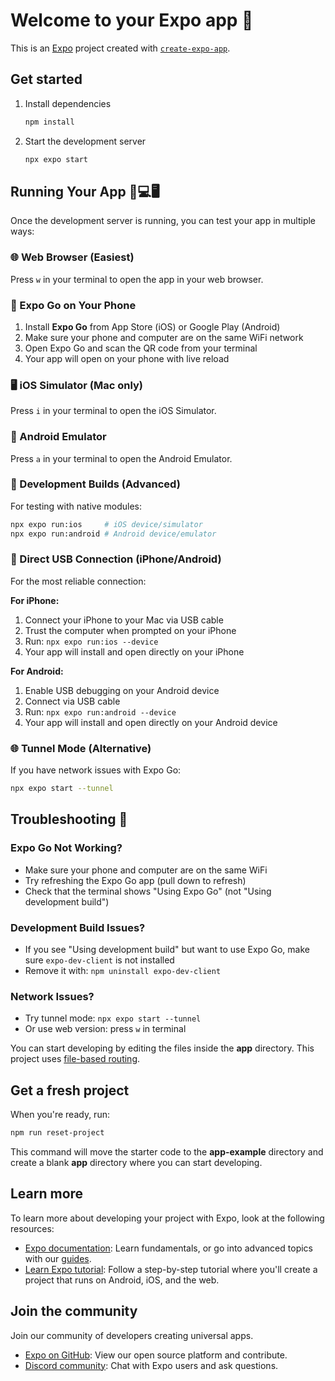 # Welcome to your Expo app 👋

This is an [Expo](https://expo.dev) project created with [`create-expo-app`](https://www.npmjs.com/package/create-expo-app).

## Get started

1. Install dependencies

   ```bash
   npm install
   ```

2. Start the development server

   ```bash
   npx expo start
   ```

## Running Your App 📱💻🖥️

Once the development server is running, you can test your app in multiple ways:

### 🌐 Web Browser (Easiest)
Press `w` in your terminal to open the app in your web browser.

### 📱 Expo Go on Your Phone
1. Install **Expo Go** from App Store (iOS) or Google Play (Android)
2. Make sure your phone and computer are on the same WiFi network
3. Open Expo Go and scan the QR code from your terminal
4. Your app will open on your phone with live reload

### 🖥️ iOS Simulator (Mac only)
Press `i` in your terminal to open the iOS Simulator.

### 🤖 Android Emulator
Press `a` in your terminal to open the Android Emulator.

### 🔧 Development Builds (Advanced)
For testing with native modules:
```bash
npx expo run:ios     # iOS device/simulator
npx expo run:android # Android device/emulator
```

### 📱 Direct USB Connection (iPhone/Android)
For the most reliable connection:

**For iPhone:**
1. Connect your iPhone to your Mac via USB cable
2. Trust the computer when prompted on your iPhone
3. Run: `npx expo run:ios --device`
4. Your app will install and open directly on your iPhone

**For Android:**
1. Enable USB debugging on your Android device
2. Connect via USB cable
3. Run: `npx expo run:android --device`
4. Your app will install and open directly on your Android device

### 🌐 Tunnel Mode (Alternative)
If you have network issues with Expo Go:
```bash
npx expo start --tunnel
```

## Troubleshooting 🔧

### Expo Go Not Working?
- Make sure your phone and computer are on the same WiFi
- Try refreshing the Expo Go app (pull down to refresh)
- Check that the terminal shows "Using Expo Go" (not "Using development build")

### Development Build Issues?
- If you see "Using development build" but want to use Expo Go, make sure `expo-dev-client` is not installed
- Remove it with: `npm uninstall expo-dev-client`

### Network Issues?
- Try tunnel mode: `npx expo start --tunnel`
- Or use web version: press `w` in terminal

You can start developing by editing the files inside the **app** directory. This project uses [file-based routing](https://docs.expo.dev/router/introduction).

## Get a fresh project

When you're ready, run:

```bash
npm run reset-project
```

This command will move the starter code to the **app-example** directory and create a blank **app** directory where you can start developing.

## Learn more

To learn more about developing your project with Expo, look at the following resources:

- [Expo documentation](https://docs.expo.dev/): Learn fundamentals, or go into advanced topics with our [guides](https://docs.expo.dev/guides).
- [Learn Expo tutorial](https://docs.expo.dev/tutorial/introduction/): Follow a step-by-step tutorial where you'll create a project that runs on Android, iOS, and the web.

## Join the community

Join our community of developers creating universal apps.

- [Expo on GitHub](https://github.com/expo/expo): View our open source platform and contribute.
- [Discord community](https://chat.expo.dev): Chat with Expo users and ask questions.
